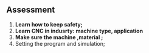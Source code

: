 ## Assessment

1. **Learn how to keep safety;**
2. **Learn CNC in indusrty: machine type, application**
3. **Make sure the machine ,material ;**
4. Setting the program and simulation;